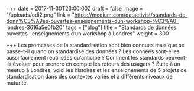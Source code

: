 +++
date = 2017-11-30T23:00:00Z
draft = false
image = "/uploads/odi2.png"
link = "https://medium.com/datactivist/standards-de-donn%C3%A9es-ouvertes-enseignements-dun-workshop-%C3%A0-londres-3616a5e0fb20"
tags = ["blog"]
title = "Standards de données ouvertes : enseignements d’un workshop à Londres"
weight = 300

+++
Les promesses de la standardisation sont bien connues mais que se passe-t-il quand on standardise des données ? Les données sont-elles aussi facilement réutilisées qu’anticipé ? Comment les standards peuvent-ils évoluer pour prendre en compte les retours des usagers ? Suite à un meetup à Londres, voici les histoires et les enseignements de 5 projets de standardisation dans des contextes variés et à différents niveaux de maturité.
